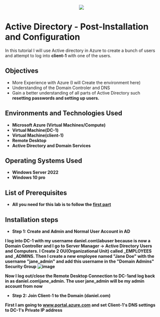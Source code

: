 <p align="center">
<img src="https://rb.gy/hdy7u" />
</p>

<h1>Active Directory - Post-Installation and Configuration</h1>

In this tutorial I will use Active directory in Azure to create a bunch of users and attempt to log into <b>client-1</b> with one of the users.

<h2>Objectives</h2>

-  More Experience with Azure (I will Create the environment here)
-  Understanding of the Domain Controler and DNS
-  Gain a better understanding of all parts of Active Directory such <b>resetting passwords<b> and <b>setting up users<b>.

<h2>Environments and Technologies Used</h2>

- Microsoft Azure (Virtual Machines/Compute)
- Virtual Machine(DC-1)
- Virtual Machine(client-1)
- Remote Desktop
- Active Directory and Domain Services

<h2>Operating Systems Used</h2>

-  Windows Server 2022
-  Windows 10 pro

<h2>List of Prerequisites</h2>

-  All you need for this lab is to follow the <a href="https://github.com/danielbangm/configure-ad">first part </a>

<h2>Installation steps</h2>

-  Step 1: Create and Admin and Normal User Account in AD

I log into DC-1 with my username <b>daniel.com\labuser</b> because is now a Domain Controller and I go to Server Manager -> Active Directory Users and Computers. I Create 2 OU(Organizational Unit) called <b>_EMPLOYEES</b> and <b>_ADMINS</b>. Then I create a new employee named "Jane Doe" with the username "jane_admin" and add this username in the "Domain Admins" Security Group
![image](https://github.com/danielbangm/Users-ad/assets/22795502/6d9afafc-3fcd-4332-bf1c-0049b21961a0)

Now I log out/close the Remote Desktop Connection to DC-1and log back in as <b>daniel.com\jane_admin</b>. The user jane_admin will be my admin account from now

-  Step 2: Join Client-1 to the Domain (daniel.com)

First I am going to www.portal.azure.com and set Client-1's DNS settings to DC-1's Private IP address
